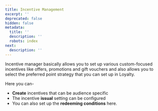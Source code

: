 ```yaml
---
title: Incentive Management
excerpt: ''
deprecated: false
hidden: false
metadata:
  title: ''
  description: ''
  robots: index
next:
  description: ''
---
```

Incentive manager basically allows you to set up various custom-focused incentives like offers, promotions and gift vouchers and also allows you to select the preferred point strategy that you can set up in Loyalty.

Here you can-

* **Create** incentives that can be audience specific
* The incentive **issual** setting can be configured
* You can also set up the **redeeming conditions** here.